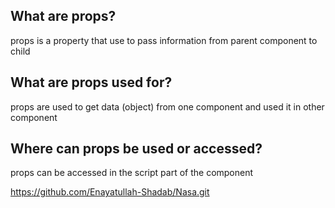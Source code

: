 ## What are props?
props is a property that use to pass information from parent component to child

## What are props used for?
props are used to get data (object) from one component and used it in other component

## Where can props be used or accessed?
props can be accessed in the script part of the component 







https://github.com/Enayatullah-Shadab/Nasa.git
